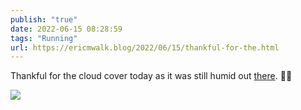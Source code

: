```yaml
---
publish: "true"
date: 2022-06-15 08:28:59
tags: "Running"
url: https://ericmwalk.blog/2022/06/15/thankful-for-the.html
---
```


Thankful for the cloud cover today as it was still humid out [there](http://www.strava.com/activities/7312857614). 🏃‍♂️


![](https://ericmwalk.blog/uploads/2022/00a0367801.jpg)